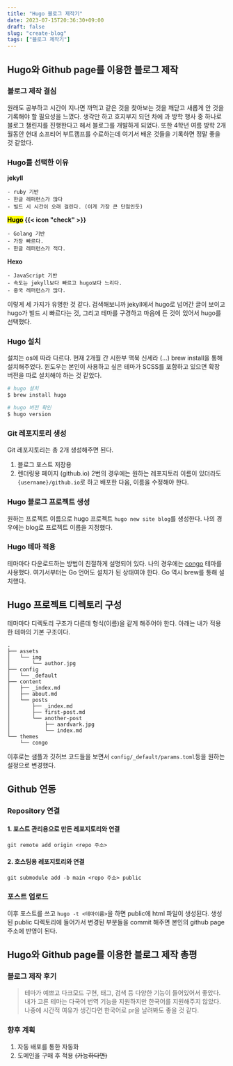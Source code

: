 ```yaml
---
title: "Hugo 블로그 제작기"
date: 2023-07-15T20:36:30+09:00
draft: false
slug: "create-blog"
tags: ["블로그 제작기"]
---
```


## Hugo와 Github page를 이용한 블로그 제작

### 블로그 제작 결심

원래도 공부하고 시간이 지나면 까먹고 같은 것을 찾아보는 것을 깨닫고 새롭게 안 것을 기록해야 할 필요성을 느꼈다. 생각만 하고 흐지부지 되던 차에 과 방학 행사 중 하나로 블로그 챌린지를 진행한다고 해서 블로그를 개발하게 되었다. 또한 4학년 여름 방학 2개월동안 현대 소프티어 부트캠프를 수료하는데 여기서 배운 것들을 기록하면 정말 좋을 것 같았다.

### Hugo를 선택한 이유

**jekyll**

```
- ruby 기반
- 한글 레퍼런스가 많다
- 빌드 시 시간이 오래 걸린다. (이게 가장 큰 단점인듯)
```

**<mark>Hugo</mark> {{< icon "check" >}}**

```
- Golang 기반
- 가장 빠르다.
- 한글 레퍼런스가 적다.
```

**Hexo**

```
- JavaScript 기반
- 속도는 jekyll보다 빠르고 hugo보다 느리다.
- 중국 레퍼런스가 많다.
```

이렇게 세 가지가 유명한 것 같다. 검색해보니까 jekyll에서 hugo로 넘어간 글이 보이고 hugo가 빌드 시 빠르다는 것, 그리고 테마를 구경하고 마음에 든 것이 있어서 hugo를 선택했다.

### Hugo 설치

설치는 os에 따라 다르다.
현재 2개월 간 시한부 맥북 신세라 (...) brew install을 통해 설치해주었다.
윈도우는 본인이 사용하고 싶은 테마가 SCSS를 포함하고 있으면 확장 버전을 따로 설치해야 하는 것 같았다.

```bash
# hugo 설치
$ brew install hugo

# hugo 버전 확인
$ hugo version
```

### Git 레포지토리 생성

Git 레포지토리는 총 2개 생성해주면 된다.

1. 블로그 포스트 저장용
2. 렌더링용 페이지 (github.io)
   2번의 경우에는 원하는 레포지토리 이름이 있더라도 `{username}/github.io`로 하고 배포한 다음, 이름을 수정해야 한다.

### Hugo 블로그 프로젝트 생성

원하는 프로젝트 이름으로 hugo 프로젝트 `hugo new site blog`를 생성한다. 나의 경우에는 blog로 프로젝트 이름을 지정했다.

### Hugo 테마 적용

테마마다 다운로드하는 방법이 친절하게 설명되어 있다. 나의 경우에는 [congo](https://github.com/jpanther/congo) 테마를 사용했다. 여기서부터는 Go 언어도 설치가 된 상태여야 한다. Go 역시 brew를 통해 설치했다.

## Hugo 프로젝트 디렉토리 구성

테마마다 디렉토리 구조가 다른데 형식(이름)을 같게 해주어야 한다. 아래는 내가 적용한 테마의 기본 구조이다.

```
.
├── assets
│   └── img
│       └── author.jpg
├── config
│   └── _default
├── content
│   ├── _index.md
│   ├── about.md
│   └── posts
│       ├── _index.md
│       ├── first-post.md
│       └── another-post
│           ├── aardvark.jpg
│           └── index.md
└── themes
    └── congo
```

이후로는 샘플과 깃허브 코드들을 보면서 `config/_default/params.toml`등을 원하는 설정으로 변경했다.

## Github 연동

### Repository 연결

#### 1. 포스트 관리용으로 만든 레포지토리와 연결

`git remote add origin <repo 주소>`

#### 2. 호스팅용 레포지토리와 연결

`git submodule add -b main <repo 주소> public`

### 포스트 업로드

이후 포스트를 쓰고 `hugo -t <테마이름>`을 하면 public에 html 파일이 생성된다. 생성된 public 디렉토리에 들어가서 변경된 부분들을 commit 해주면 본인의 github page 주소에 반영이 된다.

## Hugo와 Github page를 이용한 블로그 제작 총평

### 블로그 제작 후기

> 테마가 예쁘고 다크모드 구현, 태그, 검색 등 다양한 기능이 들어있어서 좋았다.  
> 내가 고른 테마는 다국어 번역 기능을 지원하지만 한국어를 지원해주지 않았다. 나중에 시간적 여유가 생긴다면 한국어로 pr을 날려봐도 좋을 것 같다.

### 향후 계획

1. 자동 배포를 통한 자동화
2. 도메인을 구매 후 적용 ~~(가능하다면)~~
